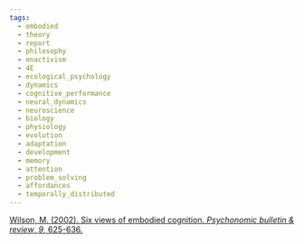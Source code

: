```yaml
---
tags:
  - embodied
  - theory
  - report
  - philosophy
  - enactivism
  - 4E
  - ecological_psychology
  - dynamics
  - cognitive_performance
  - neural_dynamics
  - neuroscience
  - biology
  - physiology
  - evolution
  - adaptation
  - development
  - memory
  - attention
  - problem_solving
  - affordances
  - temporally_distributed
---
```


[Wilson, M. (2002). Six views of embodied cognition. _Psychonomic bulletin & review_, _9_, 625-636.](https://link.springer.com/content/pdf/10.3758/BF03196322.pdf)